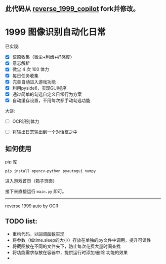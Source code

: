 ## 此代码从 [reverse_1999_copilot](https://github.com/BrackRat/reverse_1999_copilot.git) fork并修改。


# 1999 图像识别自动化日常

已实现:
- [x] 荒原收集（微尘+利齿+好感度）
- [x] 意志解析
- [x] 微尘 4 次 100 体力
- [x] 每日任务收集
- [x] 完善自动进入游戏功能
- [x] 利用pyside6，实现GUI程序
- [x] 通过简单的勾选自定义日常行为方案
- [x] 自动缓存设置，不用每次都手动勾选功能

大饼:
- [ ] OCR识别体力
- [ ] 将输出日志输出到一个对话框之中


## 如何使用
pip 库
```shell
pip install opencv-python pyautogui numpy
```

进入游戏首页（箱子页面）

接下来直接运行 `main.py` 即可。
***

reverse 1999 auto by OCR

## TODO list:
- 重构代码，以回调函数实现
- 将参数（如time.sleep的大小）存放在单独的py文件中调用，提升可读性
- 将截图放在不同的文件夹下，防止每次花费大量时间查找
- 将功能需求存放在容器中，提供运行时添加/删除 功能的效果
- 